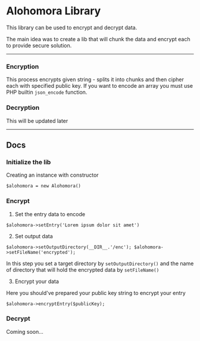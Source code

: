 # Alohomora Library
This library can be used to encrypt and decrypt data. 

The main idea was to create a lib that will chunk the data and encrypt each to provide secure solution.

***
### Encryption
This process encrypts given string  - splits it into chunks and then cipher each with specified public key.
If you want to encode an array you must use PHP builtin `json_encode` function.

### Decryption
This will be updated later
***

## Docs

### Initialize the lib
Creating an instance with constructor 

`$alohomora = new Alohomora()`

### Encrypt
1. Set the entry data to encode

`$alohomora->setEntry('Lorem ipsum dolor sit amet')`

2. Set output data

`$alohomora->setOutputDirectory(__DIR__.'/enc');
 $alohomora->setFileName('encrypted');`
 
 In this step you set a target directory by `setOutputDirectory()` and the name of directory that will hold the encrypted data by `setFileName()`

3. Encrypt your data

Here you should've prepared your public key string to encrypt your entry

`$alohomora->encryptEntry($publicKey);`

### Decrypt 

Coming soon...

